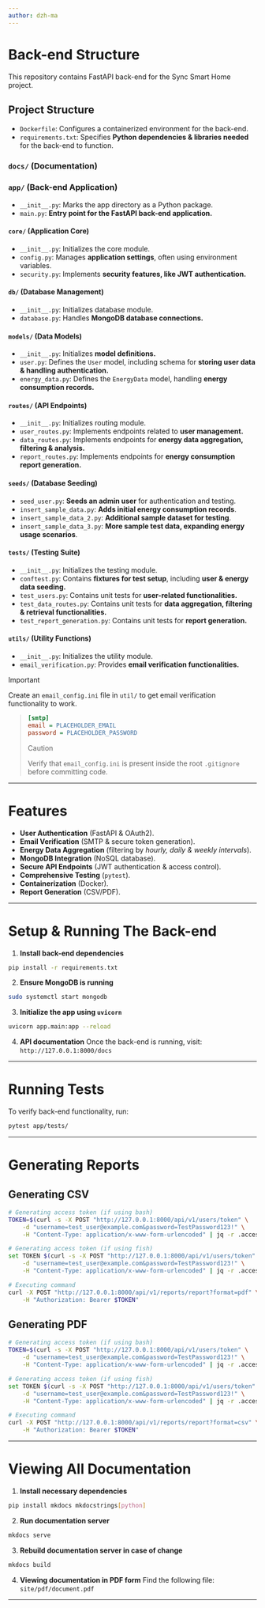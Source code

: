 ```yaml
---
author: dzh-ma
---
```


# Back-end Structure

This repository contains FastAPI back-end for the Sync Smart Home project.

## Project Structure

- `Dockerfile`: Configures a containerized environment for the back-end.
- `requirements.txt`: Specifies **Python dependencies & libraries needed** for the back-end to function.

### `docs/` (Documentation)

### `app/` (Back-end Application)

- `__init__.py`: Marks the app directory as a Python package.
- `main.py`: **Entry point for the FastAPI back-end application.**

#### `core/` (Application Core)

- `__init__.py`: Initializes the core module.
- `config.py`: Manages **application settings**, often using environment variables.
- `security.py`: Implements **security features, like JWT authentication.**

#### `db/` (Database Management)

- `__init__.py`: Initializes database module.
- `database.py`: Handles **MongoDB database connections.**

#### `models/` (Data Models)

- `__init__.py`: Initializes **model definitions.**
- `user.py`: Defines the `User` model, including schema for **storing user data & handling authentication.**
- `energy_data.py`: Defines the `EnergyData` model, handling **energy consumption records.**

#### `routes/` (API Endpoints)

- `__init__.py`: Initializes routing module.
- `user_routes.py`: Implements endpoints related to **user management.**
- `data_routes.py`: Implements endpoints for **energy data aggregation, filtering & analysis.**
- `report_routes.py`: Implements endpoints for **energy consumption report generation.**

#### `seeds/` (Database Seeding)

- `seed_user.py`: **Seeds an admin user** for authentication and testing.
- `insert_sample_data.py`: **Adds initial energy consumption records**.
- `insert_sample_data_2.py`: **Additional sample dataset for testing**.
- `insert_sample_data_3.py`: **More sample test data, expanding energy usage scenarios**.

#### `tests/` (Testing Suite)

- `__init__.py`: Initializes the testing module.
- `conftest.py`: Contains **fixtures for test setup**, including **user & energy data seeding.**
- `test_users.py`: Contains unit tests for **user-related functionalities.**
- `test_data_routes.py`: Contains unit tests for **data aggregation, filtering & retrieval functionalities.**
- `test_report_generation.py`: Contains unit tests for **report generation.**

#### `utils/` (Utility Functions)

- `__init__.py`: Initializes the utility module.
- `email_verification.py`: Provides **email verification functionalities.**

> [!IMPORTANT]
> Create an `email_config.ini` file in `util/` to get email verification functionality to work.
>> ```ini email_config.ini
>> [smtp]
>> email = PLACEHOLDER_EMAIL
>> password = PLACEHOLDER_PASSWORD
>> ```
>>> [!CAUTION]
>>> Verify that `email_config.ini` is present inside the root `.gitignore` before committing code.

---

# Features

+ **User Authentication** (FastAPI & OAuth2).
+ **Email Verification** (SMTP & secure token generation).
+ **Energy Data Aggregation** (filtering by *hourly, daily & weekly intervals*).
+ **MongoDB Integration** (NoSQL database).
+ **Secure API Endpoints** (JWT authentication & access control).
+ **Comprehensive Testing** (`pytest`).
+ **Containerization** (Docker).
+ **Report Generation** (CSV/PDF).

---

# Setup & Running The Back-end

1. **Install back-end dependencies**
```bash
pip install -r requirements.txt
```

2. **Ensure MongoDB is running**
```bash
sudo systemctl start mongodb
```

3. **Initialize the app using `uvicorn`**
```bash
uvicorn app.main:app --reload 
```

4. **API documentation**
    Once the back-end is running, visit: `http://127.0.0.1:8000/docs`

---

# Running Tests

To verify back-end functionality, run:
```bash
pytest app/tests/
```

---

# Generating Reports

## Generating CSV

```bash
# Generating access token (if using bash)
TOKEN=$(curl -s -X POST "http://127.0.0.1:8000/api/v1/users/token" \
    -d "username=test_user@example.com&password=TestPassword123!" \
    -H "Content-Type: application/x-www-form-urlencoded" | jq -r .access_token)

# Generating access token (if using fish)
set TOKEN $(curl -s -X POST "http://127.0.0.1:8000/api/v1/users/token" \
    -d "username=test_user@example.com&password=TestPassword123!" \
    -H "Content-Type: application/x-www-form-urlencoded" | jq -r .access_token)

# Executing command
curl -X POST "http://127.0.0.1:8000/api/v1/reports/report?format=pdf" \
    -H "Authorization: Bearer $TOKEN"
```

## Generating PDF

```bash
# Generating access token (if using bash)
TOKEN=$(curl -s -X POST "http://127.0.0.1:8000/api/v1/users/token" \
    -d "username=test_user@example.com&password=TestPassword123!" \
    -H "Content-Type: application/x-www-form-urlencoded" | jq -r .access_token)

# Generating access token (if using fish)
set TOKEN $(curl -s -X POST "http://127.0.0.1:8000/api/v1/users/token" \
    -d "username=test_user@example.com&password=TestPassword123!" \
    -H "Content-Type: application/x-www-form-urlencoded" | jq -r .access_token)

# Executing command
curl -X POST "http://127.0.0.1:8000/api/v1/reports/report?format=csv" \
    -H "Authorization: Bearer $TOKEN"
```

---

# Viewing All Documentation

1. **Install necessary dependencies**
```bash
pip install mkdocs mkdocstrings[python]
```

2. **Run documentation server**
```bash
mkdocs serve
```

3. **Rebuild documentation server in case of change**
```bash
mkdocs build
```

4. **Viewing documentation in PDF form**
    Find the following file: `site/pdf/document.pdf`

---
